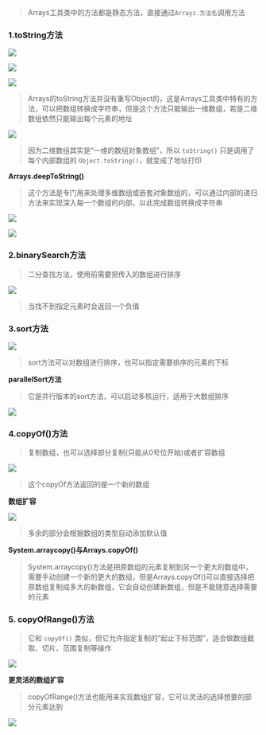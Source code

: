 
>Arrays工具类中的方法都是静态方法，直接通过`Arrays.方法名`调用方法


### 1.toString方法

![](images/Arrays数组/file-20250421152602.png)

![](images/Arrays数组/file-20250421151513.png)

![](images/Arrays数组/file-20250421151407.png)

>Arrays的toString方法并没有重写Object的，这是Arrays工具类中特有的方法，可以把数组转换成字符串，但是这个方法只能输出一维数组，若是二维数组依然只能输出每个元素的地址

![](images/Arrays数组/file-20250421151917.png)

>因为二维数组其实是“一维的数组对象数组”，所以 `toString()` 只是调用了每个内部数组的 `Object.toString()`，就变成了地址打印

**Arrays.deepToString()**

>这个方法是专门用来处理多维数组或嵌套对象数组的，可以通过内部的递归方法来实现深入每一个数组的内部，以此完成数组转换成字符串

![](images/Arrays数组/file-20250421152449.png)

![](images/Arrays数组/file-20250421152431.png)

### 2.binarySearch方法

>二分查找方法，使用前需要把传入的数组进行排序

![](images/Arrays数组/file-20250421153316.png)

>当找不到指定元素时会返回一个负值

### 3.sort方法

![](images/Arrays数组/file-20250421154736.png)

>sort方法可以对数组进行排序，也可以指定需要排序的元素的下标

**parallelSort方法**

>它是并行版本的sort方法，可以启动多核运行，适用于大数组排序

![](images/Arrays数组/file-20250421155448.png)

### 4.copyOf()方法

>复制数组，也可以选择部分复制(只能从0号位开始)或者扩容数组

![](images/Arrays数组/file-20250421160426.png)

>这个copyOf方法返回的是一个新的数组

**数组扩容**

![](images/Arrays数组/file-20250421160945.png)

>多余的部分会根据数组的类型自动添加默认值

**System.arraycopy()与Arrays.copyOf()**

>System.arraycopy()方法是把原数组的元素复制到另一个更大的数组中，需要手动创建一个新的更大的数组，但是Arrays.copyOf()可以直接选择把原数组复制成多大的新数组，它会自动创建新数组，但是不能随意选择需要的元素


### 5. copyOfRange()方法

>它和 `copyOf()` 类似，但它允许指定复制的“起止下标范围”，适合做数组截取、切片、范围复制等操作

![](images/Arrays数组/file-20250421162523.png)

**更灵活的数组扩容**

>copyOfRange()方法也能用来实现数组扩容，它可以灵活的选择想要的部分元素达到

![](images/Arrays数组/file-20250421162845.png)


